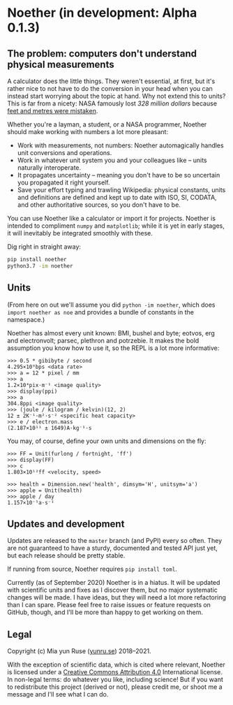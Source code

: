 # Noether (in development: Alpha 0.1.3)

## The problem: computers don't understand physical measurements

A calculator does the little things. They weren't essential, at first, but it's rather nice to not have to do the conversion in your head when you can instead start worrying about the topic at hand. Why not extend this to units? This is far from a nicety: NASA famously lost *328 million dollars* because [feet and metres were mistaken](https://medium.com/predict/a-328-million-dollar-conversion-error-f6d525c85fd2). 

Whether you're a layman, a student, or a NASA programmer, Noether should make working with numbers a lot more pleasant:

- Work with measurements, not numbers: Noether automagically handles unit conversions and operations.
- Work in whatever unit system you and your colleagues like – units naturally interoperate.
- It propagates uncertainty – meaning you don't have to be so uncertain you propagated it right yourself.
- Save your effort typing and trawling Wikipedia: physical constants, units and definitions are defined and kept up to date with ISO, SI, CODATA, and other authoritative sources, so you don't have to be.

You can use Noether like a calculator or import it for projects. Noether is intended to compliment `numpy` and `matplotlib`; while it is yet in early stages, it will inevitably be integrated smoothly with these.

Dig right in straight away:

```bash
pip install noether
python3.7 -im noether
```

## Units

(From here on out we'll assume you did `python -im noether`, which does `import noether as noe` and provides a bundle of constants in the namespace.)

Noether has almost every unit known: BMI, bushel and byte; eotvos, erg and electronvolt; parsec, plethron and potrzebie. It makes the bold assumption you know how to use it, so the REPL is a lot more informative:

```
>>> 0.5 * gibibyte / second
4.295×10⁹bps <data rate>
>>> a = 12 * pixel / mm
>>> a
1.2×10⁴pix·m⁻¹ <image quality>
>>> display(ppi)
>>> a
304.8ppi <image quality>
>>> (joule / kilogram / kelvin)(12, 2)
12 ± 2K⁻¹·m²·s⁻² <specific heat capacity>
>>> e / electron.mass
(2.187×10¹¹ ± 1649)A·kg⁻¹·s
```

You may, of course, define your own units and dimensions on the fly:

```
>>> FF = Unit(furlong / fortnight, 'ff')
>>> display(FF)
>>> c
1.803×10¹²ff <velocity, speed>

>>> health = Dimension.new('health', dimsym='H', unitsym='a')
>>> apple = Unit(health)
>>> apple / day
1.157×10⁻⁵a·s⁻¹
```

## Updates and development

Updates are released to the `master` branch (and PyPI) every so often. They are not guaranteed to have a sturdy, documented and tested API just yet, but each release should be pretty stable.

If running from source, Noether requires `pip install toml`.

Currently (as of September 2020) Noether is in a hiatus. It will be updated with scientific units and fixes as I discover them, but no major systematic changes will be made. I have ideas, but they will need a lot more refactoring than I can spare. Please feel free to raise issues or feature requests on GitHub, though, and I'll be more than happy to get working on them.

## Legal

Copyright (c) Mia yun Ruse ([yunru.se]) 2018–2021.

With the exception of scientific data, which is cited where relevant,
Noether is licensed under a [Creative Commons Attribution 4.0](cc) International
license. In non-legal terms: do whatever you like, including science! But if you
want to redistribute this project (derived or not), please credit me, or shoot me a
message and I'll see what I can do.

[yunru.se]: https://yunru.se/
[cc]: https://creativecommons.org/licenses/by/4.0/
